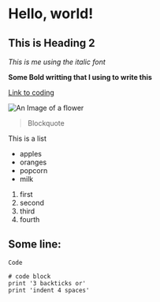 # Hello, world! 
## This is Heading 2 
_This is me using the italic font_

**Some Bold writting that I using to write this**

[Link to coding](https://bubble.io/web-apps)

![An Image of a flower](https://th.bing.com/th/id/OIP.4_6rMgukSe-BphIT_xTFqgHaFj?pid=ImgDet&rs=1)

> Blockquote
 
This is a list
- apples
- oranges
- popcorn
- milk

1. first
2. second
3. third
4. fourth

Some line:
---------------------------
`Code`

```
# code block
print '3 backticks or'
print 'indent 4 spaces'
```







